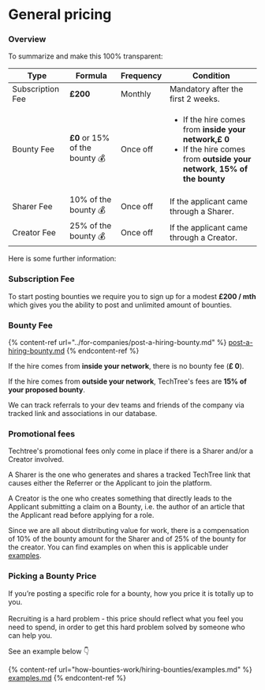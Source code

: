 # General pricing

### Overview

To summarize and make this 100% transparent:

| Type             | Formula                         | Frequency | Condition                                                                                                                                                                                  |
| ---------------- | ------------------------------- | --------- | ------------------------------------------------------------------------------------------------------------------------------------------------------------------------------------------ |
| Subscription Fee | **£200**                        | Monthly   | Mandatory after the first 2 weeks.                                                                                                                                                         |
| Bounty Fee       | **£0** or 15% of the bounty  💰 | Once off  | <ul><li>If the hire comes from <strong>inside your network,£ 0</strong></li><li>If the hire comes from <strong>outside your network</strong>, <strong>15% of the bounty</strong></li></ul> |
| Sharer Fee       | 10% of the bounty  💰           | Once off  | If the applicant came through a Sharer.                                                                                                                                                    |
| Creator Fee      | 25% of the bounty  💰           | Once off  | If the applicant came through a Creator.                                                                                                                                                   |



Here is some further information:

### **Subscription Fee**

To start posting bounties we require you to sign up for a modest **£200 / mth** which gives you the ability to post and unlimited amount of bounties.

### Bounty Fee

{% content-ref url="../for-companies/post-a-hiring-bounty.md" %}
[post-a-hiring-bounty.md](../for-companies/post-a-hiring-bounty.md)
{% endcontent-ref %}

If the hire comes from **inside your network**, there is no bounty fee (**£ 0**).

If the hire comes from **outside your network**, TechTree's fees are **15% of your proposed bounty**.&#x20;

We can track referrals to your dev teams and friends of the company via tracked link and associations in our database.

### Promotional fees

Techtree's promotional fees only come in place if there is a Sharer and/or a Creator involved.

A Sharer is the one who generates and shares a tracked TechTree link that causes either the Referrer or the Applicant to join the platform.

A Creator is the one who creates something that directly leads to the Applicant submitting a claim on a Bounty, i.e. the author of an article that the Applicant read before applying for a role.

Since we are all about distributing value for work, there is a compensation of 10% of the bounty amount for the Sharer and of 25% of the bounty for the creator. You can find examples on when this is applicable under [examples](how-bounties-work/hiring-bounties/examples.md).



### Picking a Bounty Price

If you’re posting a specific role for a bounty, how you price it is totally up to you.\
\
Recruiting is a hard problem - this price should reflect what you feel you need to spend, in order to get this hard problem solved by someone who can help you.

See an example below 👇

{% content-ref url="how-bounties-work/hiring-bounties/examples.md" %}
[examples.md](how-bounties-work/hiring-bounties/examples.md)
{% endcontent-ref %}
